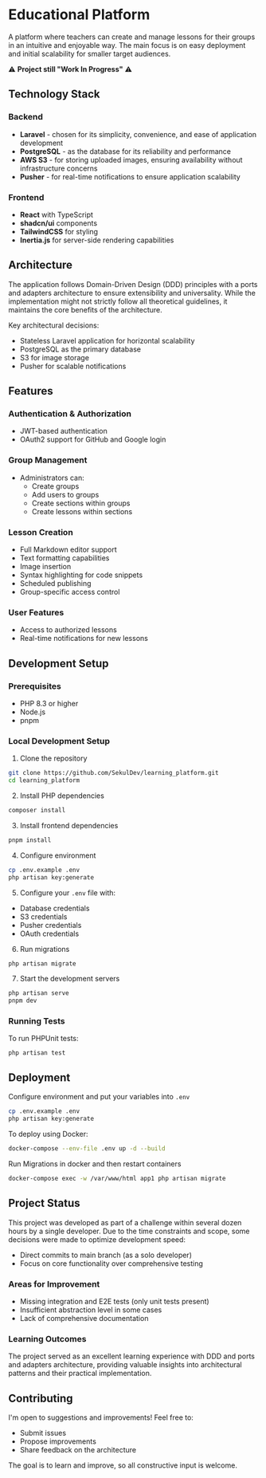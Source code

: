 # Educational Platform

A platform where teachers can create and manage lessons for their groups in an intuitive and enjoyable way. The main
focus is on easy deployment and initial scalability for smaller target audiences.

⚠️ **Project still "Work In Progress"** ⚠️

## Technology Stack

### Backend

- **Laravel** - chosen for its simplicity, convenience, and ease of application development
- **PostgreSQL** - as the database for its reliability and performance
- **AWS S3** - for storing uploaded images, ensuring availability without infrastructure concerns
- **Pusher** - for real-time notifications to ensure application scalability

### Frontend

- **React** with TypeScript
- **shadcn/ui** components
- **TailwindCSS** for styling
- **Inertia.js** for server-side rendering capabilities

## Architecture

The application follows Domain-Driven Design (DDD) principles with a ports and adapters architecture to ensure
extensibility and universality. While the implementation might not strictly follow all theoretical guidelines, it
maintains the core benefits of the architecture.

Key architectural decisions:

- Stateless Laravel application for horizontal scalability
- PostgreSQL as the primary database
- S3 for image storage
- Pusher for scalable notifications

## Features

### Authentication & Authorization

- JWT-based authentication
- OAuth2 support for GitHub and Google login

### Group Management

- Administrators can:
    - Create groups
    - Add users to groups
    - Create sections within groups
    - Create lessons within sections

### Lesson Creation

- Full Markdown editor support
- Text formatting capabilities
- Image insertion
- Syntax highlighting for code snippets
- Scheduled publishing
- Group-specific access control

### User Features

- Access to authorized lessons
- Real-time notifications for new lessons

## Development Setup

### Prerequisites

- PHP 8.3 or higher
- Node.js
- pnpm

### Local Development Setup

1. Clone the repository

```bash
git clone https://github.com/SekulDev/learning_platform.git
cd learning_platform
```

2. Install PHP dependencies

```bash
composer install
```

3. Install frontend dependencies

```bash
pnpm install
```

4. Configure environment

```bash
cp .env.example .env
php artisan key:generate
```

5. Configure your `.env` file with:

- Database credentials
- S3 credentials
- Pusher credentials
- OAuth credentials

6. Run migrations

```bash
php artisan migrate
```

7. Start the development servers

```bash
php artisan serve
pnpm dev
```

### Running Tests

To run PHPUnit tests:

```bashCopy
php artisan test
```

## Deployment

Configure environment and put your variables into `.env`

```bash
cp .env.example .env
php artisan key:generate
```

To deploy using Docker:

```bash
docker-compose --env-file .env up -d --build
```

Run Migrations in docker and then restart containers

```bash
docker-compose exec -w /var/www/html app1 php artisan migrate
```

## Project Status

This project was developed as part of a challenge within several dozen hours by a single developer. Due to the time
constraints and scope, some decisions were made to optimize development speed:

- Direct commits to main branch (as a solo developer)
- Focus on core functionality over comprehensive testing

### Areas for Improvement

- Missing integration and E2E tests (only unit tests present)
- Insufficient abstraction level in some cases
- Lack of comprehensive documentation

### Learning Outcomes

The project served as an excellent learning experience with DDD and ports and adapters architecture, providing valuable
insights into architectural patterns and their practical implementation.

## Contributing

I'm open to suggestions and improvements! Feel free to:

- Submit issues
- Propose improvements
- Share feedback on the architecture

The goal is to learn and improve, so all constructive input is welcome.

